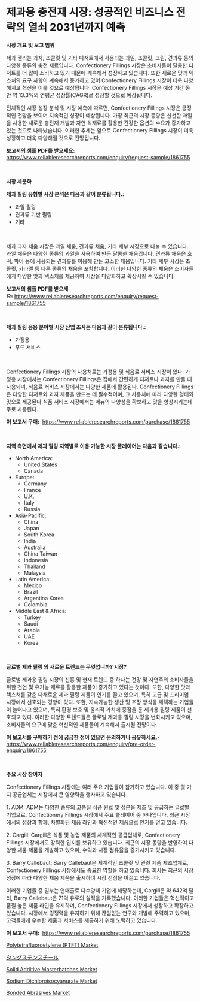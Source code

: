 <p><h1>제과용 충전재 시장: 성공적인 비즈니스 전략의 열쇠 2031년까지 예측</h1></p><p><strong>시장 개요 및 보고 범위</strong></p>
<p><p>제과 젤리는 과자, 초콜릿 및 기타 디저트에서 사용되는 과일, 초콜릿, 크림, 견과류 등의 다양한 종류의 충전 재료입니다. Confectionery Fillings 시장은 소비자들이 달콤한 디저트를 더 많이 소비하고 있기 때문에 계속해서 성장하고 있습니다. 또한 새로운 맛과 텍스처의 요구 사항이 계속해서 증가하고 있어 Confectionery Fillings 시장이 더욱 다양해지고 혁신을 이룰 것으로 예상됩니다. Confectionery Fillings 시장은 예상 기간 동안 약 13.3%의 연평균 성장률(CAGR)로 성장할 것으로 예상됩니다.</p><p>전체적인 시장 성장 분석 및 시장 예측에 따르면, Confectionery Fillings 시장은 긍정적인 전망을 보이며 지속적인 성장이 예상됩니다. 가장 최근의 시장 동향은 신선한 과일을 사용한 새로운 충전재 개발과 자연 식재료를 활용한 건강한 옵션의 수요가 증가하고 있는 것으로 나타났습니다. 이러한 추세는 앞으로 Confectionery Fillings 시장이 더욱 성장하고 더욱 다양해질 것으로 전망됩니다.</p></p>
<p><strong>보고서의 샘플 PDF를 받으세요:</strong> <a href="https://www.reliableresearchreports.com/enquiry/request-sample/1861755">https://www.reliableresearchreports.com/enquiry/request-sample/1861755</a></p>
<p>&nbsp;</p>
<p><strong>시장 세분화</strong></p>
<p><strong>제과 필링 유형별 시장 분석은 다음과 같이 분류됩니다.:</strong></p>
<p><ul><li>과일 필링</li><li>견과류 기반 필링</li><li>기타</li></ul></p>
<p>&nbsp;</p>
<p><p>제과 과자 채움 시장은 과일 채움, 견과류 채움, 기타 세부 시장으로 나눌 수 있습니다. 과일 채움은 다양한 종류의 과일을 사용하여 만든 달콤한 채움입니다. 견과류 채움은 호떡, 파이 등에 사용되는 견과류를 이용해 만든 고소한 채움입니다. 기타 세부 시장은 초콜릿, 카라멜 등 다른 종류의 채움을 포함합니다. 이러한 다양한 종류의 채움은 소비자들에게 다양한 맛과 텍스처를 제공하여 시장을 다양화하고 확장시킬 수 있습니다.</p></p>
<p><strong>보고서의 샘플 PDF를 받으세요:</strong>&nbsp;<a href="https://www.reliableresearchreports.com/enquiry/request-sample/1861755">https://www.reliableresearchreports.com/enquiry/request-sample/1861755</a></p>
<p>&nbsp;</p>
<p><strong> 제과 필링 응용 분야별 시장 산업 조사는 다음과 같이 분류됩니다.:</strong></p>
<p><ul><li>가정용</li><li>푸드 서비스</li></ul></p>
<p>&nbsp;</p>
<p><p>Confectionery Fillings 시장의 사용처로는 가정용 및 식음료 서비스 시장이 있다. 가정용 시장에서는 Confectionery Fillings은 집에서 간편하게 디저트나 과자를 만들 때 사용되며, 식음료 서비스 시장에서는 다양한 제품에 활용된다. Confectionery Fillings은 다양한 디저트와 과자 제품을 만드는 데 필수적이며, 그 사용처에 따라 다양한 형태와 맛으로 제공된다.식품 서비스 시장에서는 메뉴의 다양성을 확보하고 맛을 향상시키는데 주로 사용된다.</p></p>
<p><strong>이 보고서 구매:</strong>&nbsp; <a href="https://www.reliableresearchreports.com/purchase/1861755">https://www.reliableresearchreports.com/purchase/1861755</a></p>
<p>&nbsp;</p>
<p><strong>지역 측면에서 제과 필링 지역별로 이용 가능한 시장 플레이어는 다음과 같습니다.:</strong></p>
<p><ul>
    <li>
        North America:
        <ul>
            <li>United States</li>
            <li>Canada</li>
        </ul>
    </li>
    <li>
        Europe:
        <ul>
            <li>Germany</li>
            <li>France</li>
            <li>U.K.</li>
            <li>Italy</li>
            <li>Russia</li>
        </ul>
    </li>
    <li>
        Asia-Pacific:
        <ul>
            <li>China</li>
            <li>Japan</li>
            <li>South Korea</li>
            <li>India</li>
            <li>Australia</li>
            <li>China Taiwan</li>
            <li>Indonesia</li>
            <li>Thailand</li>
            <li>Malaysia</li>
        </ul>
    </li>
    <li>
        Latin America:
        <ul>
            <li>Mexico</li>
            <li>Brazil</li>
            <li>Argentina Korea</li>
            <li>Colombia</li>
        </ul>
    </li>
    <li>
        Middle East & Africa:
        <ul>
            <li>Turkey</li>
            <li>Saudi</li>
            <li>Arabia</li>
            <li>UAE</li>
            <li>Korea</li>
        </ul>
    </li>
    </ul></p>
<p>&nbsp;</p>
<p><strong>글로벌 제과 필링 의 새로운 트렌드는 무엇입니까? 시장?</strong></p>
<p><p>글로벌 제과용 필링 시장의 신흥 및 현재 트렌드 중 하나는 건강 및 자연주의 소비자들을 위한 천연 및 유기농 재료를 활용한 제품이 증가하고 있다는 것이다. 또한, 다양한 맛과 텍스처를 갖춘 다채로운 제과 필링 제품이 인기를 끌고 있으며, 특히 고급 및 프리미엄 시장에서 선호되는 경향이 있다. 또한, 지속가능한 생산 및 포장 방식을 채택하는 기업들이 늘어나고 있으며, 특히 환경 보호 및 윤리적 가치에 중점을 둔 제과용 필링 제품이 선호되고 있다. 이러한 다양한 트렌드들은 글로벌 제과용 필링 시장을 변화시키고 있으며, 소비자들의 요구에 맞춘 혁신적인 제품들이 계속해서 출시될 전망이다.</p></p>
<p><strong>이 보고서를 구매하기 전에 궁금한 점이 있으면 문의하거나 공유하세요.</strong>- <a href="https://www.reliableresearchreports.com/enquiry/pre-order-enquiry/1861755">https://www.reliableresearchreports.com/enquiry/pre-order-enquiry/1861755</a></p>
<p>&nbsp;</p>
<p><strong>주요 시장 참여자</strong></p>
<p><p>Confectionery Fillings 시장에는 여러 주요 기업들이 참가하고 있습니다. 이 중 몇 가지 공급업체는 시장에서 큰 영향력을 행사하고 있습니다.</p><p>1. ADM: ADM는 다양한 종류의 고품질 식품 원료 및 성분을 제조 및 공급하는 글로벌 기업으로, Confectionery Fillings 시장에서 주요 플레이어 중 하나입니다. 최근 시장에서의 성장과 함께, 차별화된 제품 라인과 혁신적인 제품으로 인기를 얻고 있습니다.</p><p>2. Cargill: Cargill은 식품 및 농업 제품의 세계적인 공급업체로, Confectionery Fillings 시장에서도 강력한 입지를 보유하고 있습니다. 최근의 시장 동향을 반영하여 다양한 채움 제품을 개발하고 있으며, 수익과 시장 점유율을 증가시키고 있습니다.</p><p>3. Barry Callebaut: Barry Callebaut은 세계적인 초콜릿 및 관련 제품 제조업체로, Confectionery Fillings 시장에서도 중요한 역할을 하고 있습니다. 회사는 최근의 시장 성장에 따라 다양한 채움 제품을 출시하여 시장 선점을 이끌고 있습니다.</p><p>이러한 기업들 중 일부는 연매출로 다수양제 기업에 해당하는데, Cargill은 약 642억 달러, Barry Callebaut은 71억 유로의 실적을 기록했습니다. 이러한 기업들은 혁신적이고 품질 높은 제품 라인을 유지하며, Confectionery Fillings 시장에서 성장하고 확장하고 있습니다. 시장에서 경쟁력을 유지하기 위해 끊임없는 연구와 개발에 주력하고 있으며, 고객들에게 우수한 제품과 서비스를 제공하기 위해 노력하고 있습니다.</p></p>
<p><strong>이 보고서 구매:</strong>&nbsp;&nbsp;<a href="https://www.reliableresearchreports.com/purchase/1861755">https://www.reliableresearchreports.com/purchase/1861755</a></p>
<p><p><a href="https://view.publitas.com/reportprime-1/polytetrafluoroetylene-ptft-market-a-comprehensive-report-of-its-market-share-growth-trends-2023-2030/">Polytetrafluoroetylene (PTFT) Market</a></p><p><a href="https://github.com/nxboeu02965442/Market-Research-Report-List-1/blob/main/8712135191685.md">タングステンスチール</a></p><p><a href="https://issuu.com/reportprime-2/docs/solid-additive-masterbatches-market-size-2030.pptx">Solid Additive Masterbatches Market</a></p><p><a href="https://github.com/rahu1506/Market-Research-Report-List-3/blob/main/sodium-dichloroisocyanurate-market.md">Sodium Dichloroisocyanurate Market</a></p><p><a href="https://github.com/FassouRP/Market-Research-Report-List-3/blob/main/bonded-abrasives-market.md">Bonded Abrasives Market</a></p></p>
